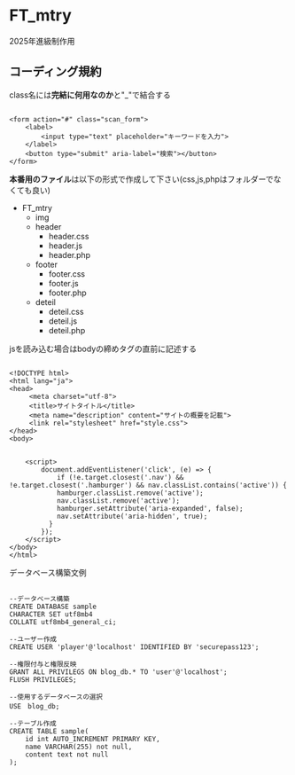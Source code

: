 # FT_mtry
2025年進級制作用
## コーディング規約


class名には**完結に何用なのか**と"_"で結合する
``` html:sample

<form action="#" class="scan_form">
    <label>
        <input type="text" placeholder="キーワードを入力">
    </label>
    <button type="submit" aria-label="検索"></button>
</form>

```

**本番用のファイル**は以下の形式で作成して下さい(css,js,phpはフォルダーでなくても良い)
* FT_mtry
    * img
    * header
        * header.css
        * header.js
        * header.php
    * footer
        * footer.css
        * footer.js
        * footer.php
    * deteil
        * deteil.css
        * deteil.js
        * deteil.php

jsを読み込む場合はbodyの締めタグの直前に記述する
``` html:sample

<!DOCTYPE html>
<html lang="ja">
<head>	
     <meta charset="utf-8">
     <title>サイトタイトル</title>
     <meta name="description" content="サイトの概要を記載">
     <link rel="stylesheet" href="style.css">
</head>
<body>


    <script>
        document.addEventListener('click', (e) => {
            if (!e.target.closest('.nav') && !e.target.closest('.hamburger') && nav.classList.contains('active')) {
            hamburger.classList.remove('active');
            nav.classList.remove('active');
            hamburger.setAttribute('aria-expanded', false);
            nav.setAttribute('aria-hidden', true);
          }
        });
    </script>
</body>
</html>

```

データベース構築文例
``` sql:sample

--データベース構築
CREATE DATABASE sample
CHARACTER SET utf8mb4
COLLATE utf8mb4_general_ci;

--ユーザー作成
CREATE USER 'player'@'localhost' IDENTIFIED BY 'securepass123';

--権限付与と権限反映
GRANT ALL PRIVILEGS ON blog_db.* TO 'user'@'localhost';
FLUSH PRIVILEGES;

--使用するデータベースの選択
USE　blog_db;

--テーブル作成
CREATE TABLE sample(
    id int AUTO_INCREMENT PRIMARY KEY,
    name VARCHAR(255) not null,
    content text not null
);